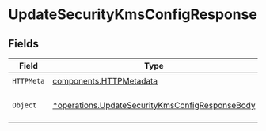 # UpdateSecurityKmsConfigResponse


## Fields

| Field                                                                                                             | Type                                                                                                              | Required                                                                                                          | Description                                                                                                       |
| ----------------------------------------------------------------------------------------------------------------- | ----------------------------------------------------------------------------------------------------------------- | ----------------------------------------------------------------------------------------------------------------- | ----------------------------------------------------------------------------------------------------------------- |
| `HTTPMeta`                                                                                                        | [components.HTTPMetadata](../../models/components/httpmetadata.md)                                                | :heavy_check_mark:                                                                                                | N/A                                                                                                               |
| `Object`                                                                                                          | [*operations.UpdateSecurityKmsConfigResponseBody](../../models/operations/updatesecuritykmsconfigresponsebody.md) | :heavy_minus_sign:                                                                                                | a list of KMSProviderConfig objects                                                                               |